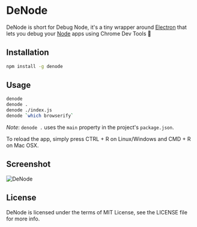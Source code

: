 DeNode
======

DeNode is short for Debug Node, it's a tiny wrapper around [Electron][1] that lets you debug your [Node][2] apps using Chrome Dev Tools :tada:

## Installation
```sh
npm install -g denode
```

## Usage

```sh
denode
denode .
denode ./index.js
denode `which browserify`
```

*Note*: `denode .` uses the `main` property in the project's `package.json`.

To reload the app, simply press CTRL + R on Linux/Windows and CMD + R on Mac OSX.

## Screenshot

<img alt="DeNode" src="https://cloud.githubusercontent.com/assets/4278113/14579761/20e2a9a2-036b-11e6-8bc7-fba7cda9a026.png">

## License

DeNode is licensed under the terms of MIT License, see the LICENSE file for more info.

[1]:http://electron.atom.io/
[2]:http://nodejs.org/

